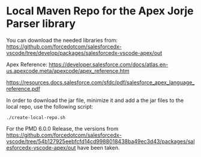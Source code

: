 # Local Maven Repo for the Apex Jorje Parser library

You can download the needed libraries from:
<https://github.com/forcedotcom/salesforcedx-vscode/tree/develop/packages/salesforcedx-vscode-apex/out>

Apex Reference:
<https://developer.salesforce.com/docs/atlas.en-us.apexcode.meta/apexcode/apex_reference.htm>

<https://resources.docs.salesforce.com/sfdc/pdf/salesforce_apex_language_reference.pdf>

In order to download the jar file, minimize it and add a the jar files to the local repo, use the following script:

    ./create-local-repo.sh

For the PMD 6.0.0 Release, the versions from
<https://github.com/forcedotcom/salesforcedx-vscode/tree/54b127925eebfcfd14cd9988018438ba49ec3d43/packages/salesforcedx-vscode-apex/out>
have been taken.
